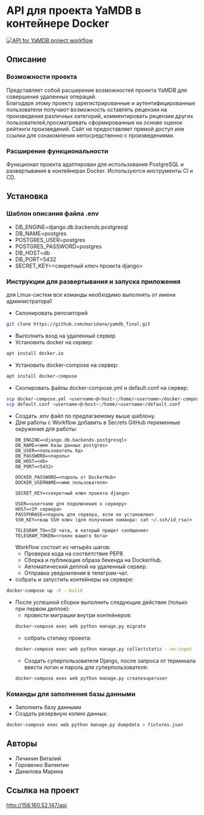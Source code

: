 # API для проекта YaMDB в контейнере Docker
[![API for YaMDB project workflow](https://github.com/maridana/yamdb_final/actions/workflows/yamdb_workflow.yml/badge.svg)](https://github.com/maridana/yamdb_final/actions/workflows/yamdb_workflow.yml)

## Описание
### Возможности проекта
Представляет собой расширение возможностей проекта YaMDB для совершения удаленных операций.   
Благодаря этому проекту зарегистрированные и аутентифицированные пользователи получают 
возможность оставлять рецензии на произведения различных категорий, 
комментировать рецензии других пользователей,просматривать сформированные на основе оценок рейтинги произведений. 
Сайт не предоставляет прямой доступ или ссылки для ознакомления непосредственно с произведениями.
### Расширение функциональности
Функционал проекта адаптирован для использования PostgreSQL и развертывания в контейнерах Docker. Используются инструменты CI и CD.

## Установка
### Шаблон описания файла .env
 - DB_ENGINE=django.db.backends.postgresql
 - DB_NAME=postgres
 - POSTGRES_USER=postgres
 - POSTGRES_PASSWORD=postgres
 - DB_HOST=db
 - DB_PORT=5432
 - SECRET_KEY=<секретный ключ проекта django>
### Инструкции для развертывания и запуска приложения
для Linux-систем все команды необходимо выполнять от имени администратора1
- Склонировать репозиторий
```bash
git clone https://github.com/maridana/yamdb_final.git
```
- Выполнить вход на удаленный сервер
- Установить docker на сервер:
```bash
apt install docker.io 
```
- Установить docker-compose на сервер:
```bash
apt install docker-compose
```

- Скопировать файлы docker-compose.yml и default.conf на сервер:
```bash
scp docker-compose.yml <username>@<host>:/home/<username>/docker-compose.yml
scp default.conf <username>@<host>:/home/<username>/default.conf
```
- Создать .env файл по предлагаемому выше шаблону.
- Для работы с Workflow добавить в Secrets GitHub переменные окружения для работы:
    ```
    DB_ENGINE=<django.db.backends.postgresql>
    DB_NAME=<имя базы данных postgres>
    DB_USER=<пользователь бд>
    DB_PASSWORD=<пароль>
    DB_HOST=<db>
    DB_PORT=<5432>
    
    DOCKER_PASSWORD=<пароль от DockerHub>
    DOCKER_USERNAME=<имя пользователя>
    
    SECRET_KEY=<секретный ключ проекта django>

    USER=<username для подключения к серверу>
    HOST=<IP сервера>
    PASSPHRASE=<пароль для сервера, если он установлен>
    SSH_KEY=<ваш SSH ключ (для получения команда: cat ~/.ssh/id_rsa)>

    TELEGRAM_TO=<ID чата, в который придет сообщение>
    TELEGRAM_TOKEN=<токен вашего бота>
    ```
    Workflow состоит из четырёх шагов:
     - Проверка кода на соответствие PEP8.
     - Сборка и публикация образа бекенда на DockerHub.
     - Автоматический деплой на удаленный сервер.
     - Отправка уведомления в телеграм-чат.
- собрать и запустить контейнеры на сервере:
```bash
docker-compose up -d --build
```
- После успешной сборки выполнить следующие действия (только при первом деплое):
    * провести миграции внутри контейнеров:
    ```bash
    docker-compose exec web python manage.py migrate
    ```
    * собрать статику проекта:
    ```bash
    docker-compose exec web python manage.py collectstatic --no-input
    ```  
    * Создать суперпользователя Django, после запроса от терминала ввести логин и пароль для суперпользователя:
    ```bash
    docker-compose exec web python manage.py createsuperuser
    ```

### Команды для заполнения базы данными
- Заполнить базу данными
- Создать резервную копию данных:
```bash
docker-compose exec web python manage.py dumpdata > fixtures.json
```

## Авторы
- Личинин Виталий
- Горовенко Валентин
- Данилова Марина

## Ссылка на проект
http://158.160.52.147/api

